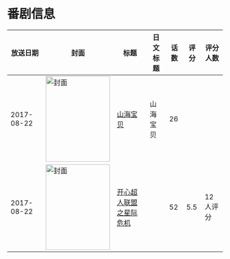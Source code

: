 # 番剧信息

|放送日期|封面|标题|日文标题|话数|评分|评分人数|
|---|---|---|---|---|---|---|
|2017-08-22|<img src="//lain.bgm.tv/pic/cover/c/7a/b6/229525_ML3J5.jpg" alt="封面" style="width:150px;height:200px;object-fit:cover;">|[山海宝贝](https://bangumi.tv/subject/229525)|山海宝贝|26|||
|2017-08-22|<img src="//lain.bgm.tv/pic/cover/c/e6/23/320422_MGzmh.jpg" alt="封面" style="width:150px;height:200px;object-fit:cover;">|[开心超人联盟之星际危机](https://bangumi.tv/subject/320422)||52|5.5|12人评分|
